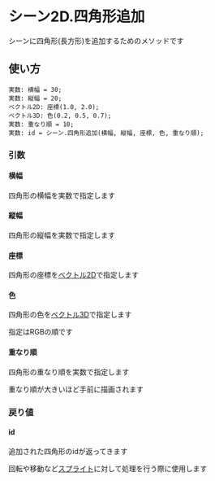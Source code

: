 # シーン2D.四角形追加

シーンに四角形(長方形)を追加するためのメソッドです

## 使い方

```
実数: 横幅 = 30;
実数: 縦幅 = 20;
ベクトル2D: 座標(1.0, 2.0);
ベクトル3D: 色(0.2, 0.5, 0.7);
実数: 重なり順 = 10;
実数: id = シーン.四角形追加(横幅, 縦幅, 座標, 色, 重なり順);
```

### 引数

#### 横幅

四角形の横幅を実数で指定します

#### 縦幅

四角形の縦幅を実数で指定します

#### 座標

四角形の座標を[ベクトル2D](/lib/math/vec2)で指定します

#### 色

四角形の色を[ベクトル3D](/lib/math/vec3)で指定します

指定はRGBの順です

#### 重なり順

四角形の重なり順を実数で指定します

重なり順が大きいほど手前に描画されます

### 戻り値

#### id

追加された四角形のidが返ってきます

回転や移動など[スプライト](/lib/2d/sprite/index)に対して処理を行う際に使用します